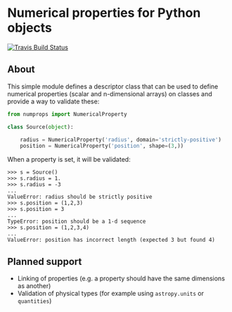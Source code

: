 Numerical properties for Python objects
=======================================

[![Travis Build Status](https://travis-ci.org/astrofrog/numprops.svg?branch=master)](https://travis-ci.org/astrofrog/numprops)

About
-----

This simple module defines a descriptor class that can be used to define
numerical properties (scalar and n-dimensional arrays) on classes and provide a
way to validate these:

```python
from numprops import NumericalProperty

class Source(object):

    radius = NumericalProperty('radius', domain='strictly-positive')
    position = NumericalProperty('position', shape=(3,))
```
        
When a property is set, it will be validated:

    >>> s = Source()
    >>> s.radius = 1.
    >>> s.radius = -3
    ...
    ValueError: radius should be strictly positive
    >>> s.position = (1,2,3)
    >>> s.position = 3
    ...
    TypeError: position should be a 1-d sequence
    >>> s.position = (1,2,3,4)
    ...
    ValueError: position has incorrect length (expected 3 but found 4)
    
Planned support
---------------

* Linking of properties (e.g. a property should have the same dimensions as another)
* Validation of physical types (for example using ``astropy.units`` or ``quantities``)
